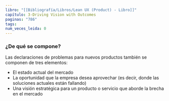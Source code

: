 ```yaml
---
libro: "[[Bibliografía/Libros/Lean UX (Product) - Libro]]"
capítulo: 3-Driving Vision with Outcomes
paginas: "786"
tags: 
num_veces_leida: 0
---
```

### ¿De qué se compone?
Las declaraciones de problemas para nuevos productos también se componen de tres elementos:
* El estado actual del mercado
* La oportunidad que la empresa desea aprovechar (es decir, donde las soluciones actuales están fallando) 
* Una visión estratégica para un producto o servicio que aborde la brecha en el mercado

